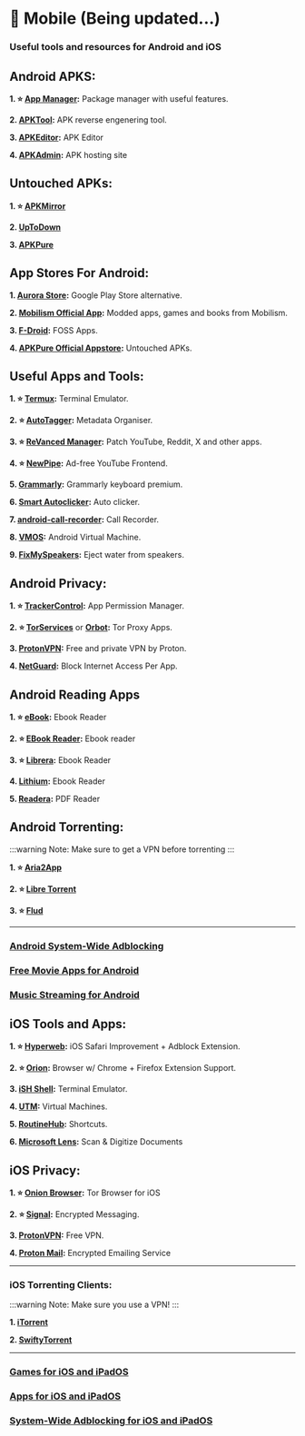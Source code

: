 # 📱 Mobile (Being updated...)
### Useful tools and resources for Android and iOS

## Android APKS:
**1. ⭐ [App Manager](https://github.com/MuntashirAkon/AppManager/):** Package manager with useful features.

**2. [APKTool](https://github.com/iBotPeaches/Apktool):** APK reverse engenering tool.

**3. [APKEditor](https://qwertycube.com/apk-editor-studio/):** APK Editor

**4. [APKAdmin](https://apkadmin.com/):** APK hosting site


## Untouched APKs:

**1. ⭐ [APKMirror](https://www.apkmirror.com/)**

**2. [UpToDown](https://en.uptodown.com/android)**

**3. [APKPure](https://apkpure.net/)**


## App Stores For Android:


**1. [Aurora Store](https://auroraoss.com/):** Google Play Store alternative.

**2. [Mobilism Official App](https://forum.mobilism.org/app/):** Modded apps, games and books from Mobilism.

**3. [F-Droid](https://f-droid.org):** FOSS Apps.

**4. [APKPure Official Appstore](https://apkpure.net/apkpure/com.apkpure.aegon/download/3.19.78?utm_content=1033&icn=aegon&ici=text_home-m&from=text_home-m):** Untouched APKs.


## Useful Apps and Tools:

**1. ⭐ [Termux](https://termux.com/):** Terminal Emulator.

**2. ⭐ [AutoTagger](https://autotagger.ru/):** Metadata Organiser.

**3. ⭐ [ReVanced Manager](https://revanced.app/download):**  Patch YouTube, Reddit, X and other apps.

**4. ⭐ [NewPipe](https://newpipe.net/):** Ad-free YouTube Frontend.

**5. [Grammarly](https://rentry.co/FMHYBase64#grammarly-keyboard-premium):** Grammarly keyboard premium.

**6. [Smart Autoclicker](https://github.com/Nain57/Smart-AutoClicker):** Auto clicker.

**7. [android-call-recorder](https://gitlab.com/axet/android-call-recorder):** Call Recorder.

**8. [VMOS](https://www.vmos.com/):** Android Virtual Machine.

**9. [FixMySpeakers](https://fixmyspeakers.com/):** Eject water from speakers.



## Android Privacy:

**1. ⭐ [TrackerControl](https://trackercontrol.org/):** App Permission Manager.

**2. ⭐ [TorServices](https://f-droid.org/packages/org.torproject.torservices/)** or **[Orbot](https://play.google.com/store/apps/details?id=org.torproject.android&hl=en_US):** Tor Proxy Apps.

**3. [ProtonVPN](https://play.google.com/store/apps/details?id=ch.protonvpn.android&hl=en&gl=US&pli=1):** Free and private VPN by Proton.

**4. [NetGuard](https://www.netguard.me/):** Block Internet Access Per App.

## Android Reading Apps

**1. ⭐ [eBook](https://eboox.ru/en/):** Ebook Reader

**2. ⭐ [EBook Reader](https://epub-reader.online/):** Ebook reader 

**3. ⭐ [Librera](https://librera.mobi/):** Ebook Reader

**4. [Lithium](https://play.google.com/store/apps/details?id=com.faultexception.reader):** Ebook Reader

**5. [Readera](https://play.google.com/store/apps/details?id=org.readera):** PDF Reader



## Android Torrenting:

:::warning Note:
Make sure to get a VPN before torrenting
:::

**1. ⭐ [Aria2App](https://github.com/devgianlu/Aria2App)**

**2. ⭐ [Libre Torrent](https://gitlab.com/proninyaroslav/libretorrent)**

**3. ⭐ [Flud](https://play.google.com/store/apps/details?id=com.delphicoder.flud)**

***

### [Android System-Wide Adblocking](https://mediasavvy.pages.dev/Wiki/Adblocking.html#adblockers-for-android)

### [Free Movie Apps for Android](https://mediasavvy.pages.dev/Wiki/MoviesandTVShows.html#best-movie-apps-for-android)

### [Music Streaming for Android](https://mediasavvy.pages.dev/Wiki/Music.html#best-music-streaming-app-for-android)


## iOS Tools and Apps:

**1. ⭐ [Hyperweb](https://apps.apple.com/us/app/hyperweb/id1581824571):** iOS Safari Improvement + Adblock Extension.

**2. ⭐ [Orion](https://kagi.com/orion/):** Browser w/ Chrome + Firefox Extension Support.

**3. [iSH Shell](https://ish.app/):** Terminal Emulator.

**4. [UTM](https://getutm.app/):** Virtual Machines.

**5. [RoutineHub](https://routinehub.co/):** Shortcuts.

**6. [Microsoft Lens](https://apps.apple.com/us/app/microsoft-lens-pdf-scanner/id975925059):** Scan & Digitize Documents


## iOS Privacy:

**1. ⭐ [Onion Browser](https://onionbrowser.com/):** Tor Browser for iOS

**2. ⭐ [Signal](https://apps.apple.com/us/app/signal-private-messenger/id874139669):** Encrypted Messaging.

**3. [ProtonVPN](https://protonvpn.com/download-ios):** Free VPN.

**4. [Proton Mail](https://apps.apple.com/us/app/protonmail-encrypted-email/id979659905):** Encrypted Emailing Service

***

### iOS Torrenting Clients:

:::warning Note:
Make sure you use a VPN!
:::

**1. [iTorrent](https://github.com/XITRIX/iTorrent)**

**2. [SwiftyTorrent](https://github.com/danylokos/SwiftyTorrent)**

***

### [Games for iOS and iPadOS](https://mediasavvy.pages.dev/Wiki/Games.html#games-for-ios-and-ipados)

### [Apps for iOS and iPadOS](https://mediasavvy.pages.dev/Wiki/Software.html#software-for-ipads-and-iphones)

### [System-Wide Adblocking for iOS and iPadOS](https://mediasavvy.pages.dev/Wiki/Adblocking.html#adblocking-for-ios-ipados-system-wide)










































